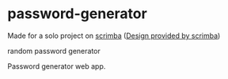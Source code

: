 # password-generator
Made for a solo project on [scrimba](https://scrimba.com) ([Design provided by scrimba](https://www.figma.com/file/NEj9JDycMjF3XKXq7swoc9/Random-Password-Generator-(New-version)?node-id=0%3A1&t=E2GplOhXBrkq5nGX-0))

random password generator

Password generator web app.
